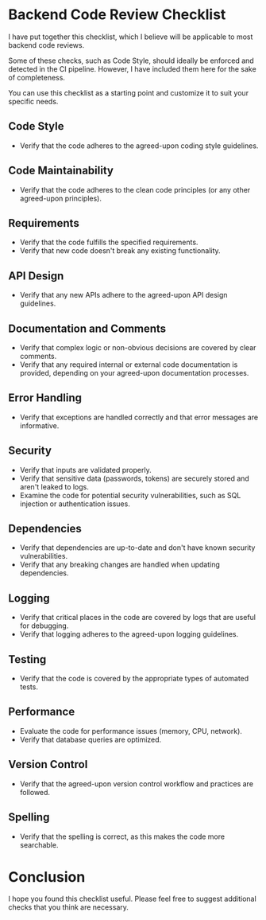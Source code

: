 # Backend Code Review Checklist

I have put together this checklist, which I believe will be applicable to most backend code reviews.

Some of these checks, such as Code Style, should ideally be enforced and detected in the CI pipeline. However, I have included them here for the sake of completeness.

You can use this checklist as a starting point and customize it to suit your specific needs.

## Code Style

- Verify that the code adheres to the agreed-upon coding style guidelines.

## Code Maintainability

- Verify that the code adheres to the clean code principles (or any other agreed-upon principles).

## Requirements

- Verify that the code fulfills the specified requirements.
- Verify that new code doesn't break any existing functionality.

## API Design

- Verify that any new APIs adhere to the agreed-upon API design guidelines.

## Documentation and Comments

- Verify that complex logic or non-obvious decisions are covered by clear comments.
- Verify that any required internal or external code documentation is provided, depending on your agreed-upon documentation processes.

## Error Handling

- Verify that exceptions are handled correctly and that error messages are informative.

## Security

- Verify that inputs are validated properly.
- Verify that sensitive data (passwords, tokens) are securely stored and aren't leaked to logs.
- Examine the code for potential security vulnerabilities, such as SQL injection or authentication issues.

## Dependencies

- Verify that dependencies are up-to-date and don't have known security vulnerabilities.
- Verify that any breaking changes are handled when updating dependencies.

## Logging

- Verify that critical places in the code are covered by logs that are useful for debugging.
- Verify that logging adheres to the agreed-upon logging guidelines.

## Testing

- Verify that the code is covered by the appropriate types of automated tests.

## Performance

- Evaluate the code for performance issues (memory, CPU, network).
- Verify that database queries are optimized.

## Version Control

- Verify that the agreed-upon version control workflow and practices are followed.

## Spelling

- Verify that the spelling is correct, as this makes the code more searchable.

# Conclusion

I hope you found this checklist useful. Please feel free to suggest additional checks that you think are necessary.